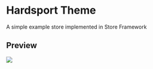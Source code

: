 # Hardsport Theme
A simple example store implemented in Store Framework

## Preview
![](https://user-images.githubusercontent.com/1354492/64078988-a3258900-ccaf-11e9-9cec-0b7f48a5830f.png)

